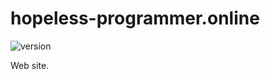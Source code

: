 # hopeless-programmer.online

![version](https://img.shields.io/github/package-json/v/hopeless-programmer-online/hopeless-programmer.online)

Web site.
